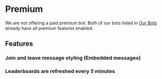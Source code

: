 # Premium

We are not offering a paid premium bot. Both of our bots listed in [Our Bots](/id-ID/getting-started/our-bots.md) already have all premium features enabled.

## Features

### Join and leave message styling \(Embedded messages\)

### Leaderboards are refreshed every 5 minutes
